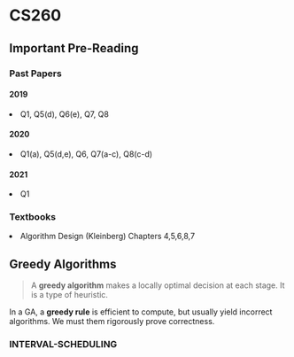 # CS260

## Important Pre-Reading

### Past Papers

#### 2019
<li>Q1, Q5(d), Q6(e), Q7, Q8</li>

#### 2020
<li>Q1(a), Q5(d,e), Q6, Q7(a-c), Q8(c-d)</li>

#### 2021
<li>Q1</li>

### Textbooks

<li>Algorithm Design (Kleinberg) Chapters 4,5,6,8,7</li>

## Greedy Algorithms

> A **greedy algorithm** makes a locally optimal decision at each stage. It is a type of heuristic.

In a GA, a **greedy rule** is efficient to compute, but usually yield incorrect algorithms. We must them rigorously prove correctness.

### INTERVAL-SCHEDULING


